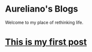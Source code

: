 # Aureliano's Blogs
Welcome to my place of rethinking life.

# [This is my first post](./_posts/2022-03-14-first/ "My first post")
